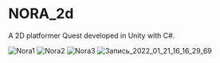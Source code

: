 # NORA_2d  


A 2D platformer Quest  developed in Unity with C#.  

![Nora1](https://user-images.githubusercontent.com/97168194/150333668-05e8c1c1-028f-49c3-860d-8944aaedcbf9.jpg)
![Nora2](https://user-images.githubusercontent.com/97168194/150333678-9f8354f2-ba56-4249-b8c9-d56a7fea080c.jpg)
![Nora3](https://user-images.githubusercontent.com/97168194/150333682-4e22c7e2-9144-4b45-8e13-289ee5e0f703.jpg)
![Запись_2022_01_21_16_16_29_69](https://user-images.githubusercontent.com/97168194/150542421-270d8bf6-069d-4b6f-b4ef-b531508bbd0a.gif)
